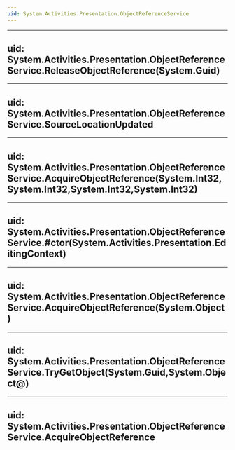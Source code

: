 ```yaml
---
uid: System.Activities.Presentation.ObjectReferenceService
---
```


---
uid: System.Activities.Presentation.ObjectReferenceService.ReleaseObjectReference(System.Guid)
---

---
uid: System.Activities.Presentation.ObjectReferenceService.SourceLocationUpdated
---

---
uid: System.Activities.Presentation.ObjectReferenceService.AcquireObjectReference(System.Int32,System.Int32,System.Int32,System.Int32)
---

---
uid: System.Activities.Presentation.ObjectReferenceService.#ctor(System.Activities.Presentation.EditingContext)
---

---
uid: System.Activities.Presentation.ObjectReferenceService.AcquireObjectReference(System.Object)
---

---
uid: System.Activities.Presentation.ObjectReferenceService.TryGetObject(System.Guid,System.Object@)
---

---
uid: System.Activities.Presentation.ObjectReferenceService.AcquireObjectReference
---
